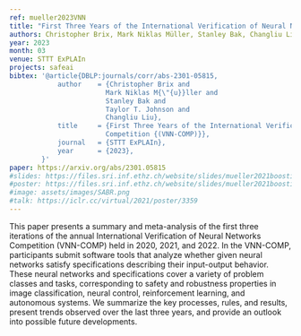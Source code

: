 ```yaml
---
ref: mueller2023VNN
title: "First Three Years of the International Verification of Neural Networks Competition (VNN-COMP)"
authors: Christopher Brix, Mark Niklas Müller, Stanley Bak, Changliu Liu, Taylor T. Johnson
year: 2023
month: 03
venue: STTT ExPLAIn
projects: safeai
bibtex: '@article{DBLP:journals/corr/abs-2301-05815,
			author    = {Christopher Brix and
						Mark Niklas M{\"{u}}ller and
						Stanley Bak and
						Taylor T. Johnson and
						Changliu Liu},
			title     = {First Three Years of the International Verification of Neural Networks
						Competition {(VNN-COMP)}},
			journal   = {STTT ExPLAIn},
			year      = {2023},
		}'
paper: https://arxiv.org/abs/2301.05815
#slides: https://files.sri.inf.ethz.ch/website/slides/mueller2021boosting_slides.pdf
#poster: https://files.sri.inf.ethz.ch/website/slides/mueller2021boosting_poster.pdf
#image: assets/images/SABR.png
#talk: https://iclr.cc/virtual/2021/poster/3359
---
```


This paper presents a summary and meta-analysis of the first three iterations of the annual International Verification of Neural Networks Competition (VNN-COMP) held in 2020, 2021, and 2022. In the VNN-COMP, participants submit software tools that analyze whether given neural networks satisfy specifications describing their input-output behavior. These neural networks and specifications cover a variety of problem classes and tasks, corresponding to safety and robustness properties in image classification, neural control, reinforcement learning, and autonomous systems. We summarize the key processes, rules, and results, present trends observed over the last three years, and provide an outlook into possible future developments.

